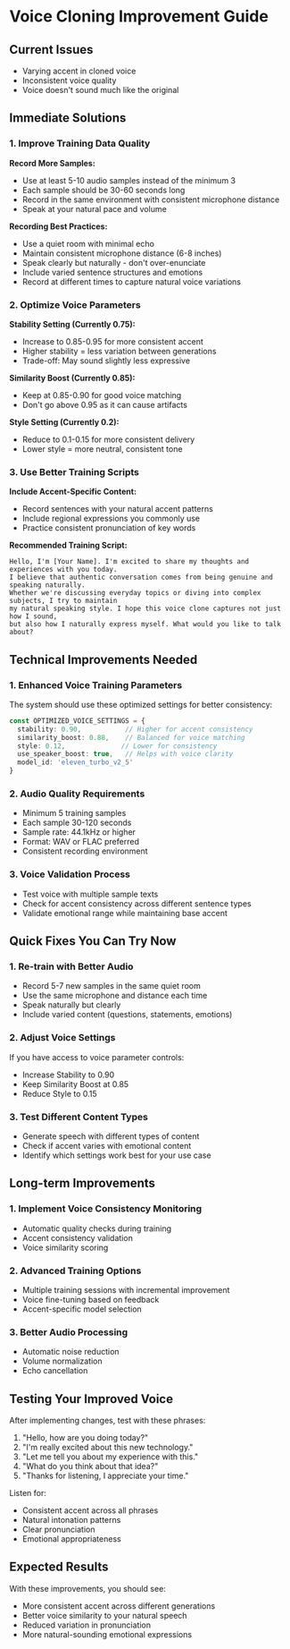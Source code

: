 # Voice Cloning Improvement Guide

## Current Issues
- Varying accent in cloned voice
- Inconsistent voice quality
- Voice doesn't sound much like the original

## Immediate Solutions

### 1. Improve Training Data Quality

**Record More Samples:**
- Use at least 5-10 audio samples instead of the minimum 3
- Each sample should be 30-60 seconds long
- Record in the same environment with consistent microphone distance
- Speak at your natural pace and volume

**Recording Best Practices:**
- Use a quiet room with minimal echo
- Maintain consistent microphone distance (6-8 inches)
- Speak clearly but naturally - don't over-enunciate
- Include varied sentence structures and emotions
- Record at different times to capture natural voice variations

### 2. Optimize Voice Parameters

**Stability Setting (Currently 0.75):**
- Increase to 0.85-0.95 for more consistent accent
- Higher stability = less variation between generations
- Trade-off: May sound slightly less expressive

**Similarity Boost (Currently 0.85):**
- Keep at 0.85-0.90 for good voice matching
- Don't go above 0.95 as it can cause artifacts

**Style Setting (Currently 0.2):**
- Reduce to 0.1-0.15 for more consistent delivery
- Lower style = more neutral, consistent tone

### 3. Use Better Training Scripts

**Include Accent-Specific Content:**
- Record sentences with your natural accent patterns
- Include regional expressions you commonly use
- Practice consistent pronunciation of key words

**Recommended Training Script:**
```
Hello, I'm [Your Name]. I'm excited to share my thoughts and experiences with you today. 
I believe that authentic conversation comes from being genuine and speaking naturally. 
Whether we're discussing everyday topics or diving into complex subjects, I try to maintain 
my natural speaking style. I hope this voice clone captures not just how I sound, 
but also how I naturally express myself. What would you like to talk about?
```

## Technical Improvements Needed

### 1. Enhanced Voice Training Parameters
The system should use these optimized settings for better consistency:

```typescript
const OPTIMIZED_VOICE_SETTINGS = {
  stability: 0.90,           // Higher for accent consistency
  similarity_boost: 0.88,    // Balanced for voice matching
  style: 0.12,              // Lower for consistency
  use_speaker_boost: true,   // Helps with voice clarity
  model_id: 'eleven_turbo_v2_5'
}
```

### 2. Audio Quality Requirements
- Minimum 5 training samples
- Each sample 30-120 seconds
- Sample rate: 44.1kHz or higher
- Format: WAV or FLAC preferred
- Consistent recording environment

### 3. Voice Validation Process
- Test voice with multiple sample texts
- Check for accent consistency across different sentence types
- Validate emotional range while maintaining base accent

## Quick Fixes You Can Try Now

### 1. Re-train with Better Audio
- Record 5-7 new samples in the same quiet room
- Use the same microphone and distance each time
- Speak naturally but clearly
- Include varied content (questions, statements, emotions)

### 2. Adjust Voice Settings
If you have access to voice parameter controls:
- Increase Stability to 0.90
- Keep Similarity Boost at 0.85
- Reduce Style to 0.15

### 3. Test Different Content Types
- Generate speech with different types of content
- Check if accent varies with emotional content
- Identify which settings work best for your use case

## Long-term Improvements

### 1. Implement Voice Consistency Monitoring
- Automatic quality checks during training
- Accent consistency validation
- Voice similarity scoring

### 2. Advanced Training Options
- Multiple training sessions with incremental improvement
- Voice fine-tuning based on feedback
- Accent-specific model selection

### 3. Better Audio Processing
- Automatic noise reduction
- Volume normalization
- Echo cancellation

## Testing Your Improved Voice

After implementing changes, test with these phrases:
1. "Hello, how are you doing today?"
2. "I'm really excited about this new technology."
3. "Let me tell you about my experience with this."
4. "What do you think about that idea?"
5. "Thanks for listening, I appreciate your time."

Listen for:
- Consistent accent across all phrases
- Natural intonation patterns
- Clear pronunciation
- Emotional appropriateness

## Expected Results

With these improvements, you should see:
- More consistent accent across different generations
- Better voice similarity to your natural speech
- Reduced variation in pronunciation
- More natural-sounding emotional expressions